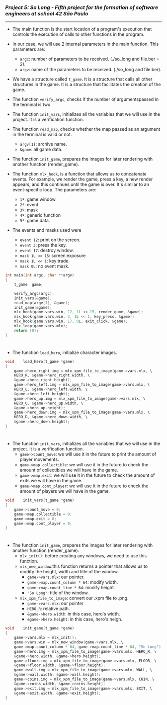 ### _Project 5: So Long - Fifth project for the formation of software engineers at school 42 São Paulo_

---
- The main function is the start location of a program's execution that controls the execution of calls to other functions in the program.
- In our case, we will use 2 internal parameters in the main function. This parameters are:
    - `argc`: number of parameters to be received. (./so_long and file.ber = 2).
    - `argv`: name of the parameters to be received. (./so_long and file.ber).
- We have a structure called `t_game`. It is a structure that calls all other structures in the game. It is a structure that facilitates the creation of the game.
- The function `verify_argc`, checks if the number of argumentspassed in the terminal is two.
- The function `init_vars`, initializes all the variables that we will use in the project. It is a verification function.
- The function `read_map`, checks whether the map passed as an argument in the terminal is valid or not.
    - `argv[1]`: archive name.
    - `&game`: all game data.
- The function `init_game`, prepares the images for later rendering with another function (render_game).
- The function `mlx_hook`, is a function that allows us to concatenate events. For example, we render the game, press a key, a new render appears, and this continues until the game is over. It's similar to an event-specific loop. 
The parameters are:
    - `1º`: game window
    - `2º`: event
    - `3º`: mask
    - `4º`: generic function
    - `5º`: game data.
    
- The events and masks used were
    - `event 12`: print on the screen.
    - `event 3`: press the key.
    - `event 17`: destroy window.
    - `mask 1L << 15`: screen exposure
    - `mask 1L << 1`: key trade.
    - `mask 0L`: no event mask.

```c
int	main(int argc, char **argv)
{
	t_game	game;

	verify_argc(argc);
	init_vars(&game);
	read_map(argv[1], &game);
	init_game(&game);
	mlx_hook(game.vars.win, 12, 1L << 15, render_game, &game);
	mlx_hook(game.vars.win, 3, 1L << 1, key_press, &game);
	mlx_hook(game.vars.win, 17, 0L, exit_click, &game);
	mlx_loop(game.vars.mlx);
	return (0);
}
```

<h1></h1>

- The function `load_hero`, initialize character images.

```c
void	load_hero(t_game *game)
{
	game->hero_right.img = mlx_xpm_file_to_image(game->vars.mlx, \
	HERO_R, &game->hero_right.width, \
	&game->hero_right.height);
	game->hero_left.img = mlx_xpm_file_to_image(game->vars.mlx, \
	HERO_L, &game->hero_left.width, \
	&game->hero_left.height);
	game->hero_up.img = mlx_xpm_file_to_image(game->vars.mlx, \
	HERO_U, &game->hero_up.width, \
	&game->hero_up.height);
	game->hero_down.img = mlx_xpm_file_to_image(game->vars.mlx, \
	HERO_D, &game->hero_down.width, \
	&game->hero_down.height);
}
```

<h1></h1>

- The function `init_vars`, initializes all the variables that we will use in the project. It is a verification function.
    - `game->count_move`: we will use it in the future to print the amount of player movements.
    - `game->map.collectible`: we will use it in the future to check the amount of collectibles we will have in the game.
    - `game->map.exit`:  we will use it in the future to check the amount of exits we will have in the game.
    - `game->map.cont_player`: we will use it in the future to check the amount of players we will have in the game.

```c
void	init_vars(t_game *game)
{
	game->count_move = 0;
	game->map.collectible = 0;
	game->map.exit = 0;
	game->map.cont_player = 0;
}
```

<h1></h1>

- The function `init_game`, prepares the images for later rendering with another function (render_game).
    - `mlx_init()`: before creating any windows, we need to use this function.
    - `mlx_new_window`:this function returns a pointer that allows us to modify the height, width and title of the window.
        - `game->vars.mlx`: our pointer.
        - `game->map.count_column * 64`: modify width.
        - `game->map.count_line * 64`: modify height.
        - `"So Long"`: title of the window.
    - `mlx_xpm_file_to_image`: convert our .xpm file to .png.
        - `game->vars.mlx`: our pointer
        - `HERO_R`: relative path.
        - `&game->hero.width`: in this case, hero's width.
        - `&game->hero.height`: in this case, hero's heigh.

```c
void	init_game(t_game *game)
{
	game->vars.mlx = mlx_init();
	game->vars.win = mlx_new_window(game->vars.mlx, \
	game->map.count_column * 64, game->map.count_line * 64, "So Long");
	game->hero.img = mlx_xpm_file_to_image(game->vars.mlx, HERO_R, \
	&game->hero.width, &game->hero.height);
	game->floor.img = mlx_xpm_file_to_image(game->vars.mlx, FLOOR, \
	&game->floor.width, &game->floor.height);
	game->wall.img = mlx_xpm_file_to_image(game->vars.mlx, WALL, \
	&game->wall.width, &game->wall.height);
	game->coins.img = mlx_xpm_file_to_image(game->vars.mlx, COIN, \
	&game->coins.width, &game->coins.height);
	game->exit.img = mlx_xpm_file_to_image(game->vars.mlx, EXIT, \
	&game->exit.width, &game->exit.height);
}
```